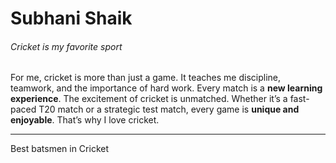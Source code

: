 # Subhani Shaik
###### Cricket is my favorite sport

For me, cricket is more than just a game. It teaches me discipline, teamwork, and the importance of hard work. Every match is a **new learning experience**. The excitement of cricket is unmatched. Whether it’s a fast-paced T20 match or a strategic test match, every game is **unique and enjoyable**. That’s why I love cricket.

---

Best batsmen in Cricket